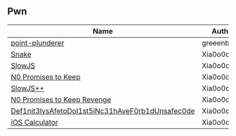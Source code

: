 ## Pwn

| Name                                                                | Author      | Difficulty | Solves |
| ------------------------------------------------------------------- | ----------- | ---------- | ------ |
| [point-plunderer](point-plunderer)                                  | greeenbeans | Easy       | 151    |
| [Snake](snake)                                                      | Xia0o0o0o   | Easy       | 16     |
| [SlowJS](slowjs)                                                    | Xia0o0o0o   | Medium     | 10     |
| [N0 Promises to Keep](no-promises-to-keep)                          | Xia0o0o0o   | Medium     | 9      |
| [SlowJS++](slowjs-plus-plus)                                        | Xia0o0o0o   | Medium     | 2      |
| [N0 Promises to Keep Revenge](no-promises-to-keep-revenge)          | Xia0o0o0o   | Medium     | 1      |
| [Def1nit3lysAfetoDol1st5iNc31hAveF0rb1dUnsafec0de](definitely-safe) | Xia0o0o0o   | Medium     | 1      |
| [iOS Calculator](ios-calculator)                                    | Xia0o0o0o   | Hard       | 0      |
